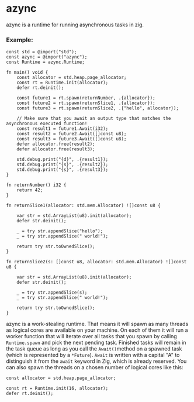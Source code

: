 # azync

azync is a runtime for running asynchronous tasks in zig.

### Example:

```zig
const std = @import("std");
const azync = @import("azync");
const Runtime = azync.Runtime;

fn main() void {
    const allocator = std.heap.page_allocator;
    const rt = Runtime.init(allocator);
    defer rt.deinit();

    const future1 = rt.spawn(returnNumber, .{allocator});
    const future2 = rt.spawn(returnSlice1, .{allocator});
    const future3 = rt.spawn(returnSlice2, .{"hello", allocator});

    // Make sure that you await an output type that matches the asynchronous executed function!
    const result1 = future1.Await(i32);
    const result2 = future2.Await([]const u8);
    const result3 = future3.Await([]const u8);
    defer allocator.free(result2);
    defer allocator.free(result3);

    std.debug.print("{d}", .{result1});
    std.debug.print("{s}", .{result2});
    std.debug.print("{s}", .{result3});
}

fn returnNumber() i32 {
    return 42;
}

fn returnSlice1(allocator: std.mem.Allocator) ![]const u8 {

    var str = std.ArrayList(u8).init(allocator);
    defer str.deinit();

    _ = try str.appendSlice("hello");
    _ = try str.appendSlice(" world!");

    return try str.toOwnedSlice();
}

fn returnSlice2(s: []const u8, allocator: std.mem.Allocator) ![]const u8 {

    var str = std.ArrayList(u8).init(allocator);
    defer str.deinit();

    _ = try str.appendSlice(s);
    _ = try str.appendSlice(" world!");

    return try str.toOwnedSlice();
}
```

azync is a work-stealing runtime. That means it will spawn as many threads as logical cores are available on your machine. On each of them it will run a worker function that will iterate over all tasks that you spawn by calling `Runtime.spawn` and pick the next pending task. Finished tasks will remain in the task queue as long as you call the `Await()`method on a spawned task (which is represented by a `*Future`). `Await` is written with a capital "A" to distinguish it from the `await` keyword in Zig, which is already reserved. You can also spawn the threads on a chosen number of logical cores like this:

```zig
const allocator = std.heap.page_allocator;

const rt = Runtime.init(16, allocator);
defer rt.deinit();

```

